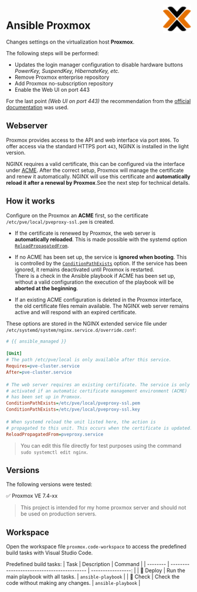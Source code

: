 <img align="right" width="15%" src="docs/proxmox.svg" alt="Proxmox logo"/>

# Ansible Proxmox

Changes settings on the virtualization host <b>Proxmox</b>.

The following steps will be performed:
- Updates the login manager configuration to disable hardware buttons<br>*PowerKey, SuspendKey, HibernateKey, etc.*
- Remove Proxmox enterprise repository
- Add Proxmox no-subscription repository
- Enable the Web UI on port 443

For the last point *(Web UI on port 443)* the recommendation from the [official documentation](https://pve.proxmox.com/wiki/Web_Interface_Via_Nginx_Proxy) was used.

## Webserver

Proxmox provides access to the API and web interface via port `8006`. To offer access via the standard HTTPS port `443`, NGINX is installed in the light version.

NGINX requires a valid certificate, this can be configured via the interface under [ACME](https://pve.proxmox.com/wiki/Certificate_Management). After the correct setup, Proxmox will manage the certificate and renew it automatically. NGINX will use this certificate and **automatically reload it after a renewal by Proxmox**.See the next step for technical details.

## How it works

Configure on the Proxmox an **ACME** first, so the certificate `/etc/pve/local/pveproxy-ssl.pem` is created.

- If the certificate is renewed by Proxmox, the web server is **automatically reloaded**. This is made possible with the systemd option [`ReloadPropagatedFrom`](https://www.freedesktop.org/software/systemd/man/latest/systemd.unit.html#PropagatesReloadTo=).

- If no ACME has been set up, the service is **ignored when booting**. This is controlled by the [`ConditionPathExists`](https://www.freedesktop.org/software/systemd/man/latest/systemd.unit.html#AssertArchitecture=) option. If the service has been ignored, it remains deactivated until Proxmox is restarted.<br>There is a check in the Ansible playbook if ACME has been set up, without a valid configuration the execution of the playbook will be **aborted at the beginning**.

- If an existing ACME configuration is deleted in the Proxmox interface, the old certificate files remain available. The NGINX web server remains active and will respond with an expired certificate.

These options are stored in the NGINX extended service file under `/etc/systemd/system/nginx.service.d/override.conf`:
```ini
# {{ ansible_managed }}

[Unit]
# The path /etc/pve/local is only available after this service.
Requires=pve-cluster.service
After=pve-cluster.service

# The web server requires an existing certificate. The service is only
# activated if an automatic certificate management environment (ACME)
# has been set up in Promxox.
ConditionPathExists=/etc/pve/local/pveproxy-ssl.pem
ConditionPathExists=/etc/pve/local/pveproxy-ssl.key

# When systemd reload the unit listed here, the action is
# propagated to this unit. This occurs when the certificate is updated.
ReloadPropagatedFrom=pveproxy.service
```

> You can edit this file directly for test purposes using the command `sudo systemctl edit nginx`.

## Versions

The following versions were tested:

✅ Proxmox VE 7.4-xx

> This project is intended for my home proxmox server and should not be used on production servers.

## Workspace

Open the workspace file `proxmox.code-workspace` to access the predefined build tasks with Visual Studio Code.

Predefined build tasks:
| Task     | Description                                |            Command |
| -------- | ------------------------------------------ | -----------------: |
| 🚀 Deploy | Run the main playbook with all tasks.      | `ansible-playbook` |
| 🧪 Check  | Check the code without making any changes. | `ansible-playbook` |